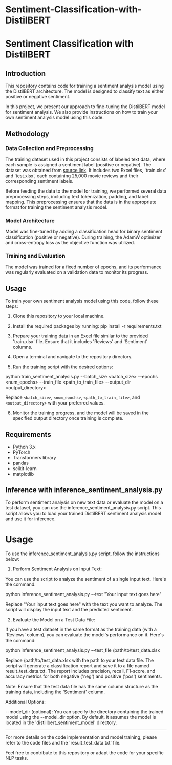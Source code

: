 # Sentiment-Classification-with-DistilBERT
# Sentiment Classification with DistilBERT

## Introduction

This repository contains code for training a sentiment analysis model using the DistilBERT architecture. The model is designed to classify text as either positive or negative sentiment. 

In this project, we present our approach to fine-tuning the DistilBERT model for sentiment analysis. We also provide instructions on how to train your own sentiment analysis model using this code.

## Methodology

### Data Collection and Preprocessing

The training dataset used in this project consists of labeled text data, where each sample is assigned a sentiment label (positive or negative). The dataset was obtained from [source link](https://github.com/laxmimerit/IMDB-Movie-Reviews-Large-Dataset-50k). It includes two Excel files, 'train.xlsx' and 'test.xlsx', each containing 25,000 movie reviews and their corresponding sentiment labels.

Before feeding the data to the model for training, we performed several data preprocessing steps, including text tokenization, padding, and label mapping. This preprocessing ensures that the data is in the appropriate format for training the sentiment analysis model.

### Model Architecture

Model was fine-tuned by adding a classification head for binary sentiment classification (positive or negative). During training, the AdamW optimizer and cross-entropy loss as the objective function was utilized.

### Training and Evaluation

The model was trained for a fixed number of epochs, and its performance was regularly evaluated on a validation data to monitor its progress. 

## Usage

To train your own sentiment analysis model using this code, follow these steps:

1. Clone this repository to your local machine.

2. Install the required packages by running:
   pip install -r requirements.txt

3. Prepare your training data in an Excel file similar to the provided 'train.xlsx' file. Ensure that it includes 'Reviews' and 'Sentiment' columns.

4. Open a terminal and navigate to the repository directory.

5. Run the training script with the desired options:

python train_sentiment_analysis.py --batch_size <batch_size> --epochs <num_epochs> --train_file <path_to_train_file> --output_dir <output_directory>

Replace `<batch_size>`, `<num_epochs>`, `<path_to_train_file>`, and `<output_directory>` with your preferred values.

6. Monitor the training progress, and the model will be saved in the specified output directory once training is complete.

## Requirements

- Python 3.x
- PyTorch
- Transformers library
- pandas
- scikit-learn
- matplotlib

## Inference with inference_sentiment_analysis.py

To perform sentiment analysis on new text data or evaluate the model on a test dataset, you can use the inference_sentiment_analysis.py script. 
This script allows you to load your trained DistilBERT sentiment analysis model and use it for inference.

# Usage

To use the inference_sentiment_analysis.py script, follow the instructions below:

1. Perform Sentiment Analysis on Input Text:

You can use the script to analyze the sentiment of a single input text. Here's the command:

python inference_sentiment_analysis.py --text "Your input text goes here"

Replace "Your input text goes here" with the text you want to analyze. The script will display the input text and the predicted sentiment.

2. Evaluate the Model on a Test Data File:

If you have a test dataset in the same format as the training data (with a 'Reviews' column), you can evaluate the model's performance on it. Here's the command:

python inference_sentiment_analysis.py --test_file /path/to/test_data.xlsx

Replace /path/to/test_data.xlsx with the path to your test data file. The script will generate a classification report and save it to a file named result_test_data.txt. The report includes precision, recall, F1-score, and accuracy metrics for both negative ('neg') and positive ('pos') sentiments.

Note: Ensure that the test data file has the same column structure as the training data, including the 'Sentiment' column.

Additional Options:

--model_dir (optional): You can specify the directory containing the trained model using the --model_dir option. By default, it assumes the model is located in the 'distillbert_sentiment_model' directory.

---

For more details on the code implementation and model training, please refer to the code files and the 'result_test_data.txt' file.

Feel free to contribute to this repository or adapt the code for your specific NLP tasks.
